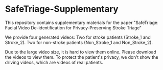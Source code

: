 # SafeTriage-Supplementary

This repository contains supplementary materials for the paper "SafeTriage: Facial Video De-identification for
Privacy-Preserving Stroke Triage"

We provide four generated videos: Two for stroke patients (Stroke_1 and Stroke_2). Two for non-stroke patients (Non_Stroke_1 and Non_Stroke_2).

Due to the large video size, it is hard to view them online. Please download the videos to view them. To protect the patient's privacy, we don't show the driving videos, which are videos of real patients.

